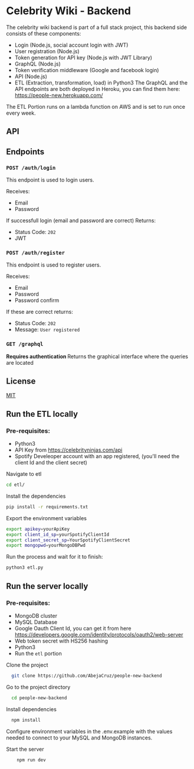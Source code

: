 
# Celebrity Wiki - Backend 

The celebrity wiki backend is part of a full stack project, this backend side consists of these components:
- Login (Node.js, social account login with JWT)
- User registration (Node.js)
- Token generation for API key (Node.js with JWT Library)
- GraphQL (Node.js)
- Token verification middleware (Google and facebook login)
- API (Node.js)
- ETL (Extraction, transformation, load) in Python3
The GraphQL and the API endpoints are both deployed in Heroku, you can find them here: https://people-new.herokuapp.com/

The ETL Portion runs on a lambda function on AWS and is set to run once every week.

## API
## Endpoints
### ```POST /auth/login```
This endpoint is used to login users.

Receives:
- Email
- Password

If successfull login (email and password are correct) Returns:
- Status Code: ```202```
- JWT 


### ```POST /auth/register```
This endpoint is used to register users.

Receives:
- Email
- Password
- Password confirm

If these are correct returns:
- Status Code: ```202```
- Message: ```User registered```


### ```GET /graphql```
<strong> Requires authentication </strong>
Returns the graphical interface where the queries are located 
## License

[MIT](https://choosealicense.com/licenses/mit/)

  
## Run the ETL locally
### Pre-requisites:
- Python3
- API Key from https://celebrityninjas.com/api
- Spotify Develeoper account with an app registered, (you'll need the client Id and the client secret)

Navigate to etl 
```bash
cd etl/
```

Install the dependencies
```bash
pip install -r requirements.txt
```

Export the environment variables
```bash
export apikey=yourApiKey
export client_id_sp=yourSpotifyClientId
export client_secret_sp=YourSpotifyClientSecret
export mongopwd=yourMongoDBPwd
```

Run the process and wait for it to finish:
```bash
python3 etl.py
```


## Run the server locally
### Pre-requisites:
- MongoDB cluster
- MySQL Database
- Google Oauth Client Id, you can get it from here https://developers.google.com/identity/protocols/oauth2/web-server
- Web token secret with HS256 hashing
- Python3
- Run the ```etl``` portion


Clone the project

```bash
  git clone https://github.com/AbejaCruz/people-new-backend
```

Go to the project directory

```bash
  cd people-new-backend
```

Install dependencies

```bash
  npm install
```

Configure environment variables in the .env.example with the values needed to connect to your MySQL and MongoDB instances.

Start the server
```bash
    npm run dev
```

